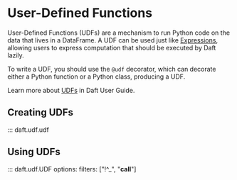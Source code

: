 # User-Defined Functions

User-Defined Functions (UDFs) are a mechanism to run Python code on the data that lives in a DataFrame. A UDF can be used just like [Expressions](expressions.md), allowing users to express computation that should be executed by Daft lazily.

To write a UDF, you should use the `@udf` decorator, which can decorate either a Python function or a Python class, producing a UDF.

Learn more about [UDFs](../core_concepts.md#user-defined-functions-udf) in Daft User Guide.

## Creating UDFs

::: daft.udf.udf

<!-- this function needs serious reformatting with the example and resource request section should be a heading -->

## Using UDFs

::: daft.udf.UDF
    options:
        filters: ["!^_", "__call__"]
